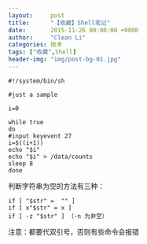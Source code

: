 ```yaml
---
layout:     post
title:      "【收藏】Shell笔记"
date:       2015-11-26 00:00:00 +0800
author:     "Clean Li"
categories: 技术
tags: ["收藏",Shell]
header-img: "img/post-bg-01.jpg"
---
```

```shell
#!/system/bin/sh

#just a sample

i=0

while true
do
#input keyevent 27
i=$((i+1))
echo "$i"
echo "$i" > /data/counts
sleep 8
done
```

判断字符串为空的方法有三种：
```shell
if [ "$str" =  "" ]
if [ x"$str" = x ]
if [ -z "$str" ] （-n 为非空）
```
注意：都要代双引号，否则有些命令会报错
